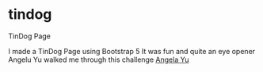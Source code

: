 # tindog
 TinDog Page 


I made a TinDog Page using Bootstrap 5
It was fun and quite an eye opener
Angelu Yu walked me through this challenge
<a href="https://appbrewery.co">Angela Yu</a>
